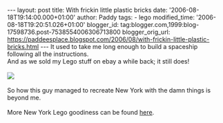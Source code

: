 \-\-- layout: post title: With frickin little plastic bricks date:
\'2006-08-18T19:14:00.000+01:00\' author: Paddy tags: - lego
modified\_time: \'2006-08-18T19:20:51.026+01:00\' blogger\_id:
tag:blogger.com,1999:blog-17598736.post-7538554006306713800
blogger\_orig\_url:
https://paddeesplace.blogspot.com/2006/08/with-frickin-little-plastic-bricks.html
\-\-- It used to take me long enough to build a spaceship following all
the instructions.\
And as we sold my Lego stuff on ebay a while back; it still does!\
\
[![](https://photos1.blogger.com/blogger2/2320/2148/320/miniland-newyork-27.jpg)](https://photos1.blogger.com/blogger2/2320/2148/1600/miniland-newyork-27.jpg)\
\
So how this guy managed to recreate New York with the damn things is
beyond me.\
\
More New York Lego goodiness can be found
[here](https://www.brickshelf.com/cgi-bin/gallery.cgi?f=102673).
